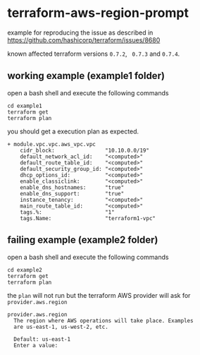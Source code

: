 # terraform-aws-region-prompt
example for reproducing the issue as described in https://github.com/hashicorp/terraform/issues/8680

known affected terraform versions `0.7.2`, ` 0.7.3` and `0.7.4`.

## working example (example1 folder)

open a bash shell and execute the following commands
```hcl 
cd example1
terraform get
terraform plan
```
you should get a execution plan as expected.

```hcl
+ module.vpc.vpc.aws_vpc.vpc
    cidr_block:                "10.10.0.0/19"
    default_network_acl_id:    "<computed>"
    default_route_table_id:    "<computed>"
    default_security_group_id: "<computed>"
    dhcp_options_id:           "<computed>"
    enable_classiclink:        "<computed>"
    enable_dns_hostnames:      "true"
    enable_dns_support:        "true"
    instance_tenancy:          "<computed>"
    main_route_table_id:       "<computed>"
    tags.%:                    "1"
    tags.Name:                 "terraform1-vpc"
```

## failing example (example2 folder)

open a bash shell and execute the following commands

```hcl 
cd example2
terraform get
terraform plan
```

the `plan` will not run but the terraform AWS provider will ask for `provider.aws.region`

```hcl
provider.aws.region
  The region where AWS operations will take place. Examples
  are us-east-1, us-west-2, etc.

  Default: us-east-1
  Enter a value: 
```
